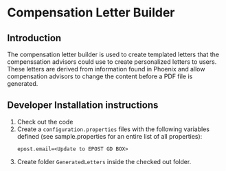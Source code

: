 # Compensation Letter Builder

## Introduction
The compensation letter builder is used to create templated letters that the compenssation advisors could use to create personalized letters to users. These letters are derived from information found in Phoenix and allow compensation advisors to change the content before a PDF file is generated.

## Developer Installation instructions

1. Check out the code
2. Create a ```configuration.properties``` files with the following variables defined (see sample.properties for an entire list of all properties):
    ```
    epost.email=<Update to EPOST GD BOX>
    ```
3. Create folder ```GeneratedLetters``` inside the checked out folder.
